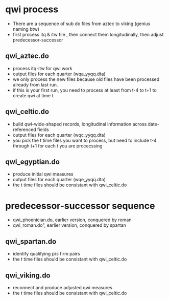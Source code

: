 # qwi process

- There are a sequence of sub do files from aztec to viking (genius naming btw) 
- first process itq & itw file , then connect them longitudinally, then adjust predecessor-successor

## qwi_aztec.do

- process itq-itw for qwi work
- output files for each quarter (wqa_yyqq.dta)
- we only process the new files because old files have been processed already from last run. 
- if this is your first run, you need to process at least from t-4 to t+1 to create qwi at time t.

## qwi_celtic.do

- build qwi-wide-shaped records, longitudinal information across date-referenced fields
- output files for each quarter (wqc_yyqq.dta)
- you pick the t time files you want to process, but need to include t-4 through t+1 for each t you are procecssing

## qwi_egyptian.do

- produce initial qwi measures
- output files for each quarter (wqe_yyqq.dta)
- the t time files should be consistant with qwi_celtic.do

# predecessor-successor sequence

- qwi_phoenician.do, earlier version, conquered by roman
- qwi_roman.do", earlier version, conquered by spartan

## qwi_spartan.do

- identify qualifying p/s firm pairs
- the t time files should be consistant with qwi_celtic.do

## qwi_viking.do

- reconnect and produce adjusted qwi measures
- the t time files should be consistant with qwi_celtic.do

